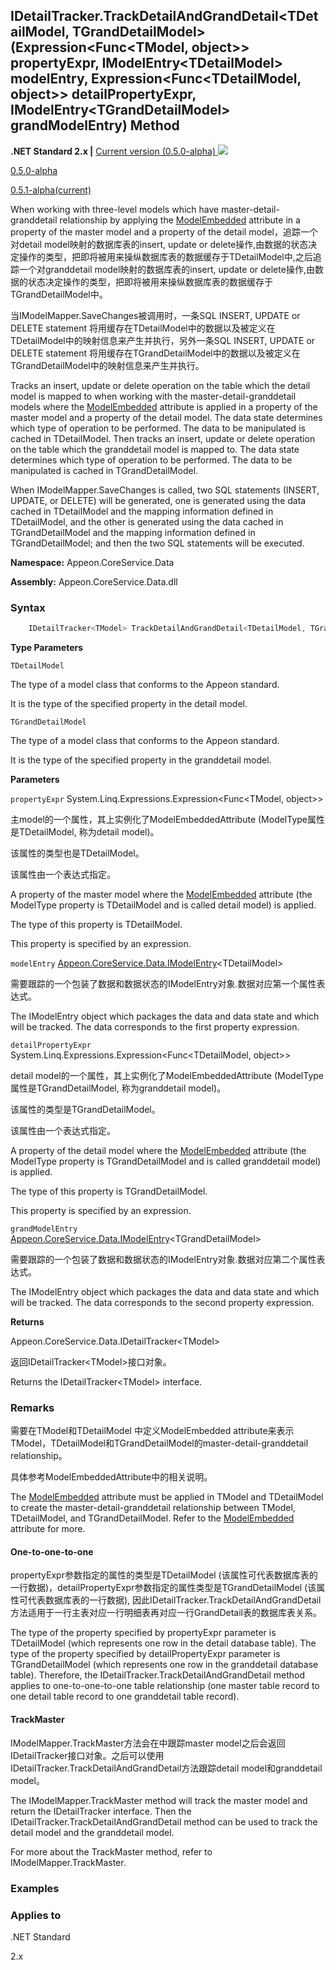 

## **IDetailTracker.TrackDetailAndGrandDetail<TDetailModel, TGrandDetailModel>(Expression<Func<TModel, object>> propertyExpr, IModelEntry&#60;TDetailModel> modelEntry, Expression<Func<TDetailModel, object>> detailPropertyExpr, IModelEntry&#60;TGrandDetailModel> grandModelEntry) Method**

**.NET Standard 2.x |**  <a href="javascript:void(0)" class="dropdown">Current version (0.5.0-alpha) <img src="~/images/dropdown.png"/></a>

<div class="otherversions"  value="versdiv">

<a href="javascript:void(0)">0.5.0-alpha</a>

<a href="javascript:void(0)">0.5.1-alpha(current)</a>

</div>

When working with three-level models which have master-detail-granddetail relationship by applying the [ModelEmbedded](../../ModelAttribute/Property/ModelEmbeddedAttribute/ModelEmbeddedAttribute.html) attribute in a property of the master model and a property of the detail model，追踪一个对detail model映射的数据库表的insert, update or delete操作,由数据的状态决定操作的类型，把即将被用来操纵数据库表的数据缓存于TDetailModel中,之后追踪一个对granddetail model映射的数据库表的insert, update or delete操作,由数据的状态决定操作的类型，把即将被用来操纵数据库表的数据缓存于TGrandDetailModel中。

当IModelMapper.SaveChanges被调用时，一条SQL INSERT, UPDATE or DELETE statement 将用缓存在TDetailModel中的数据以及被定义在TDetailModel中的映射信息来产生并执行，另外一条SQL INSERT, UPDATE or DELETE statement 将用缓存在TGrandDetailModel中的数据以及被定义在TGrandDetailModel中的映射信息来产生并执行。

Tracks an insert, update or delete operation on the table which the detail model is mapped to when working with the master-detail-granddetail models where the [ModelEmbedded](../../ModelAttribute/Property/ModelEmbeddedAttribute/ModelEmbeddedAttribute.html) attribute is applied in a property of the master model and a property of the detail model. The data state determines which type of operation to be performed. The data to be manipulated is cached in TDetailModel. Then tracks an insert, update or delete operation on the table which the granddetail model is mapped to. The data state determines which type of operation to be performed. The data to be manipulated is cached in  TGrandDetailModel.

When IModelMapper.SaveChanges is called, two SQL statements (INSERT, UPDATE, or DELETE) will be generated, one is generated using the data cached in TDetailModel and the mapping information defined in TDetailModel, and the other is generated using the data cached in TGrandDetailModel and the mapping information defined in TGrandDetailModel; and then the two SQL statements will be executed.

 **Namespace:** Appeon.CoreService.Data

 **Assembly:** Appeon.CoreService.Data.dll

### **Syntax**

```c#
  	IDetailTracker<TModel> TrackDetailAndGrandDetail<TDetailModel, TGrandDetailModel>(Expression<Func<TModel, object>> propertyExpr, IModelEntry<TDetailModel> modelEntry, Expression<Func<TDetailModel, object>> detailPropertyExpr, IModelEntry<TGrandDetailModel> grandModelEntry);

```

**Type Parameters**

`TDetailModel`

The type of a model class that conforms to the Appeon standard.

It is the type of the specified property in the detail model.

`TGrandDetailModel`

The type of a model class that conforms to the Appeon standard.

It is the type of the specified property in the granddetail model.

**Parameters**

`propertyExpr` System.Linq.Expressions.Expression<Func<TModel, object>>

主model的一个属性，其上实例化了ModelEmbeddedAttribute (ModelType属性是TDetailModel, 称为detail model)。

该属性的类型也是TDetailModel。

该属性由一个表达式指定。

A property of the master model where the [ModelEmbedded](../../ModelAttribute/Property/ModelEmbeddedAttribute/ModelEmbeddedAttribute.html) attribute (the ModelType property is TDetailModel and is called detail model) is applied.

The type of this property is TDetailModel.

This property is specified by an expression.

`modelEntry` [Appeon.CoreService.Data.IModelEntry](../../IModelEntry/IModelEntry.html)&#60;TDetailModel>

需要跟踪的一个包装了数据和数据状态的IModelEntry对象.数据对应第一个属性表达式。

The IModelEntry object which packages the data and data state and which will be tracked. The data corresponds to the first property expression.

`detailPropertyExpr` System.Linq.Expressions.Expression<Func<TDetailModel, object>>

detail model的一个属性，其上实例化了ModelEmbeddedAttribute (ModelType属性是TGrandDetailModel, 称为granddetail model)。

该属性的类型是TGrandDetailModel。

该属性由一个表达式指定。

A property of the detail model where the [ModelEmbedded](../../ModelAttribute/Property/ModelEmbeddedAttribute/ModelEmbeddedAttribute.html) attribute (the ModelType property is TGrandDetailModel and is called granddetail model) is applied.

The type of this property is TGrandDetailModel.

This property is specified by an expression.

`grandModelEntry` [Appeon.CoreService.Data.IModelEntry](../../IModelEntry/IModelEntry.html)&#60;TGrandDetailModel>

需要跟踪的一个包装了数据和数据状态的IModelEntry对象.数据对应第二个属性表达式。

The IModelEntry object which packages the data and data state and which will be tracked. The data corresponds to the second property expression.

**Returns**

Appeon.CoreService.Data.IDetailTracker&#60;TModel>

返回IDetailTracker&#60;TModel>接口对象。

Returns the IDetailTracker&#60;TModel> interface.

### **Remarks**

需要在TModel和TDetailModel 中定义ModelEmbedded attribute来表示TModel，TDetailModel和TGrandDetailModel的master-detail-granddetail relationship。

具体参考ModelEmbeddedAttribute中的相关说明。

The [ModelEmbedded](../../ModelAttribute/Property/ModelEmbeddedAttribute/ModelEmbeddedAttribute.html) attribute must be applied in TModel and TDetailModel to create the master-detail-granddetail relationship between TModel, TDetailModel, and TGrandDetailModel. Refer to the [ModelEmbedded](../../ModelAttribute/Property/ModelEmbeddedAttribute/ModelEmbeddedAttribute.html) attribute for more.

#### One-to-one-to-one

propertyExpr参数指定的属性的类型是TDetailModel (该属性可代表数据库表的一行数据)，detailPropertyExpr参数指定的属性类型是TGrandDetailModel (该属性可代表数据库表的一行数据), 因此IDetailTracker.TrackDetailAndGrandDetail 方法适用于一行主表对应一行明细表再对应一行GrandDetail表的数据库表关系。

The type of the property specified by propertyExpr parameter is TDetailModel (which represents one row in the detail database table). The type of the property specified by detailPropertyExpr parameter is TGrandDetailModel (which represents one row in the granddetail database table). Therefore, the IDetailTracker.TrackDetailAndGrandDetail method applies to one-to-one-to-one table relationship (one master table record to one detail table record to one granddetail table record).

#### TrackMaster

IModelMapper.TrackMaster方法会在中跟踪master model之后会返回IDetailTracker接口对象。之后可以使用IDetailTracker.TrackDetailAndGrandDetail方法跟踪detail model和granddetail model。

The IModelMapper.TrackMaster method will track the master model and return the IDetailTracker interface. Then the IDetailTracker.TrackDetailAndGrandDetail method can be used to track the detail model and the granddetail model.

For more about the TrackMaster method, refer to IModelMapper.TrackMaster.

### **Examples**





### **Applies to**

.NET Standard 

2.x
